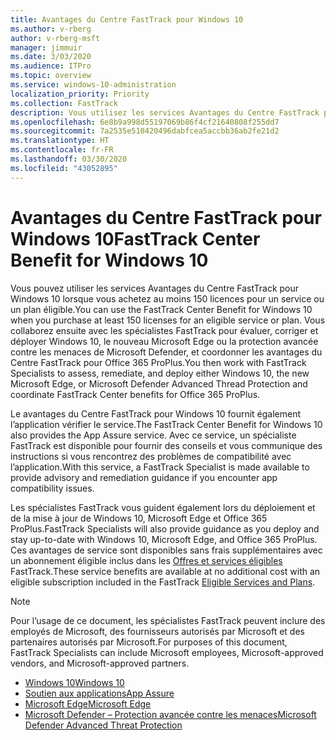 ```yaml
---
title: Avantages du Centre FastTrack pour Windows 10
ms.author: v-rberg
author: v-rberg-msft
manager: jimmuir
ms.date: 3/03/2020
ms.audience: ITPro
ms.topic: overview
ms.service: windows-10-administration
localization_priority: Priority
ms.collection: FastTrack
description: Vous utilisez les services Avantages du Centre FastTrack pour Windows 10 lorsque vous achetez *au moins* 150 licences pour un service ou un plan éligible.
ms.openlocfilehash: 6e8b9a998d55197069b86f4cf21640808f255dd7
ms.sourcegitcommit: 7a2535e510420496dabfcea5accbb36ab2fe21d2
ms.translationtype: HT
ms.contentlocale: fr-FR
ms.lasthandoff: 03/30/2020
ms.locfileid: "43052895"
---
```

# <a name="fasttrack-center-benefit-for-windows-10"></a><span data-ttu-id="59216-103">Avantages du Centre FastTrack pour Windows 10</span><span class="sxs-lookup"><span data-stu-id="59216-103">FastTrack Center Benefit for Windows 10</span></span>

<span data-ttu-id="59216-104">Vous pouvez utiliser les services Avantages du Centre FastTrack pour Windows 10 lorsque vous achetez au moins 150 licences pour un service ou un plan éligible.</span><span class="sxs-lookup"><span data-stu-id="59216-104">You can use the FastTrack Center Benefit for Windows 10 when you purchase at least 150 licenses for an eligible service or plan.</span></span> <span data-ttu-id="59216-105">Vous collaborez ensuite avec les spécialistes FastTrack pour évaluer, corriger et déployer Windows 10, le nouveau Microsoft Edge ou la protection avancée contre les menaces de Microsoft Defender, et coordonner les avantages du Centre FastTrack pour Office 365 ProPlus.</span><span class="sxs-lookup"><span data-stu-id="59216-105">You then work with FastTrack Specialists to assess, remediate, and deploy either Windows 10, the new Microsoft Edge, or Microsoft Defender Advanced Thread Protection and coordinate FastTrack Center benefits for Office 365 ProPlus.</span></span> 

<span data-ttu-id="59216-106">Le avantages du Centre FastTrack pour Windows 10 fournit également l’application vérifier le service.</span><span class="sxs-lookup"><span data-stu-id="59216-106">The FastTrack Center Benefit for Windows 10 also provides the App Assure service.</span></span> <span data-ttu-id="59216-107">Avec ce service, un spécialiste FastTrack est disponible pour fournir des conseils et vous communique des instructions si vous rencontrez des problèmes de compatibilité avec l’application.</span><span class="sxs-lookup"><span data-stu-id="59216-107">With this service, a FastTrack Specialist is made available to provide advisory and remediation guidance if you encounter app compatibility issues.</span></span> 

<span data-ttu-id="59216-108">Les spécialistes FastTrack vous guident également lors du déploiement et de la mise à jour de Windows 10, Microsoft Edge et Office 365 ProPlus.</span><span class="sxs-lookup"><span data-stu-id="59216-108">FastTrack Specialists will also provide guidance as you deploy and stay up-to-date with Windows 10, Microsoft Edge, and Office 365 ProPlus.</span></span> <span data-ttu-id="59216-109">Ces avantages de service sont disponibles sans frais supplémentaires avec un abonnement éligible inclus dans les [Offres et services éligibles](M365-eligible-services-and-plans.md) FastTrack.</span><span class="sxs-lookup"><span data-stu-id="59216-109">These service benefits are available at no additional cost with an eligible subscription included in the FastTrack [Eligible Services and Plans](M365-eligible-services-and-plans.md).</span></span>
  
> [!NOTE]
> <span data-ttu-id="59216-110">Pour l’usage de ce document, les spécialistes FastTrack peuvent inclure des employés de Microsoft, des fournisseurs autorisés par Microsoft et des partenaires autorisés par Microsoft.</span><span class="sxs-lookup"><span data-stu-id="59216-110">For purposes of this document, FastTrack Specialists can include Microsoft employees, Microsoft-approved vendors, and Microsoft-approved partners.</span></span> 
    
- [<span data-ttu-id="59216-111">Windows 10</span><span class="sxs-lookup"><span data-stu-id="59216-111">Windows 10</span></span>](Win-10-windows-10.md)
- [<span data-ttu-id="59216-112">Soutien aux applications</span><span class="sxs-lookup"><span data-stu-id="59216-112">App Assure</span></span>](Win-10-app-assure.md)
- [<span data-ttu-id="59216-113">Microsoft Edge</span><span class="sxs-lookup"><span data-stu-id="59216-113">Microsoft Edge</span></span>](Win-10-microsoft-edge.md)
- [<span data-ttu-id="59216-114">Microsoft Defender – Protection avancée contre les menaces</span><span class="sxs-lookup"><span data-stu-id="59216-114">Microsoft Defender Advanced Threat Protection</span></span>](Win-10-microsoft-defender-atp.md)

